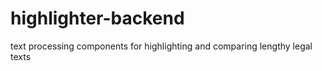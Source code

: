 # highlighter-backend
text processing components for highlighting and comparing lengthy legal texts
